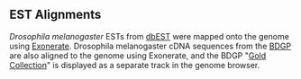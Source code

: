 EST Alignments
--------------

*Drosophila melanogaster* ESTs from
[dbEST](http://www.ncbi.nlm.nih.gov/dbEST/) were mapped onto the genome
using [Exonerate](http://www.biomedcentral.com/1471-2105/6/31).
Drosophila melanogaster cDNA sequences from the
[BDGP](http://www.fruitfly.org) are also aligned to the genome using
Exonerate, and the BDGP \"[Gold
Collection](http://www.fruitfly.org/EST/gold_collection.shtml)\" is
displayed as a separate track in the genome browser.
